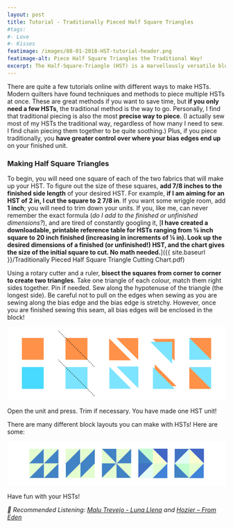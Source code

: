 ```yaml
---
layout: post
title: Tutorial - Traditionally Pieced Half Square Triangles
#tags:
#- Love
#- Kisses
featimage: /images/08-01-2018-HST-tutorial-header.png
featimage-alt: Piece Half Square Triangles the Traditional Way!
excerpt: The Half-Square-Triangle (HST) is a marvellously versatile block. It’s a key element in many traditional pattern designs.  In this post, I offer up a tutorial on traditional piecing HSTs. <b>Included is a printable reference table for HSTs ranging from ¾ inch square to 20 inch square so that you’ll never have to do the quilt math again</b>.
---
```


There are quite a few tutorials online with different ways to make HSTs. Modern quilters have found techniques and methods to piece multiple HSTs at once. These are great methods if you want to save time, but **if you only need a few HSTs**, the traditional method is the way to go. Personally, I find that traditional piecing is also the most **precise way to piece**. (I actually sew most of my HSTs the traditional way, regardless of how many I need to sew. I find chain piecing them together to be quite soothing.) Plus, if you piece traditionally, you **have greater control over where your bias edges end up** on your finished unit.

<h3>Making Half Square Triangles</h3>

To begin, you will need one square of each of the two fabrics that will make up your HST. To figure out the size of these squares, **add 7/8 inches to the finished side length** of your desired HST. For example, **if I am aiming for an HST of 2 in, I cut the square to 2 7/8 in**. If you want some wriggle room, add **1 inch**; you will need to trim down your units. If you, like me, can never remember the exact formula (*do I add to the finished or unfinished dimensions?*), and are tired of constantly googling it, [**I have created a downloadable, printable reference table for HSTs ranging from ¾ inch square to 20 inch finished (increasing in increments of ¼ in). Look up the desired dimensions of a finished (or unfinished!) HST, and the chart gives the size of the initial square to cut. No math needed.**]({{ site.baseurl }}/Traditionally Pieced Half Square Triangle Cutting Chart.pdf)

Using a rotary cutter and a ruler, **bisect the squares from corner to corner to create two triangles**.  Take one triangle of each colour, match them right sides together. Pin if needed. Sew along the hypotenuse of the triangle (the longest side). Be careful not to pull on the edges when sewing as you are sewing along the bias edge and the bias edge is stretchy. However, once you are finished sewing this seam, all bias edges will be enclosed in the block!

 ![Cutting instructions for half square triangles](/images/08-01-2018-HST-tutorial.png/)

 Open the unit and press. Trim if necessary. You have made one HST unit!

There are many different block layouts you can make with HSTs! Here are some:

![Sample Layouts for half square triangles](/images/08-01-2018-HST-layouts.png/)

Have fun with your HSTs!

<i>🎵 Recommended Listening: [Malu Trevejo - Luna Llena](https://www.youtube.com/watch?v=E-zcNpZJX78) and [Hozier – From Eden](https://www.youtube.com/watch?v=cI0wUoCLnLk)</i>
